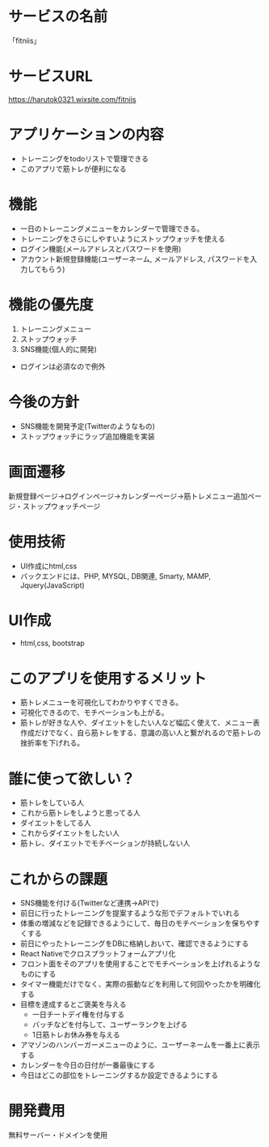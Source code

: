 # サービスの名前
「fitniis」

# サービスURL
https://harutok0321.wixsite.com/fitniis

# アプリケーションの内容
- トレーニングをtodoリストで管理できる
- このアプリで筋トレが便利になる


# 機能
- 一日のトレーニングメニューをカレンダーで管理できる。
- トレーニングをさらにしやすいようにストップウォッチを使える
- ログイン機能(メールアドレスとパスワードを使用)
- アカウント新規登録機能(ユーザーネーム, メールアドレス, パスワードを入力してもらう)

# 機能の優先度
1. トレーニングメニュー
2. ストップウォッチ
3. SNS機能(個人的に開発)
* ログインは必須なので例外

# 今後の方針
- SNS機能を開発予定(Twitterのようなもの)
- ストップウォッチにラップ追加機能を実装

# 画面遷移
新規登録ページ->ログインページ->カレンダーページ->筋トレメニュー追加ページ・ストップウォッチページ

# 使用技術
- UI作成にhtml,css
- バックエンドには、PHP, MYSQL, DB関連, Smarty, MAMP, Jquery(JavaScript)

# UI作成
- html,css, bootstrap

# このアプリを使用するメリット
- 筋トレメニューを可視化してわかりやすくできる。
- 可視化できるので、モチベーションも上がる。
- 筋トレが好きな人や、ダイエットをしたい人など幅広く使えて、メニュー表作成だけでなく、自ら筋トレをする、意識の高い人と繋がれるので筋トレの挫折率を下げれる。

# 誰に使って欲しい？
- 筋トレをしている人
- これから筋トレをしようと思ってる人
- ダイエットをしてる人
- これからダイエットをしたい人
- 筋トレ、ダイエットでモチベーションが持続しない人

# これからの課題
- SNS機能を付ける(Twitterなど連携→APIで)
- 前日に行ったトレーニングを提案するような形でデフォルトでいれる
- 体重の増減などを記録できるようにして、毎日のモチベーションを保ちやすくする
- 前日にやったトレーニングをDBに格納しおいて、確認できるようにする
- React Nativeでクロスプラットフォームアプリ化
- フロント面をそのアプリを使用することでモチベーションを上げれるようなものにする
- タイマー機能だけでなく、実際の振動などを利用して何回やったかを明確化する
- 目標を達成するとご褒美を与える
	- 一日チートデイ権を付与する
	- バッチなどを付与して、ユーザーランクを上げる
	- 1日筋トレお休み券を与える
- アマゾンのハンバーガーメニューのように、ユーザーネームを一番上に表示する
- カレンダーを今日の日付が一番最後にする
- 今日はどこの部位をトレーニングするか設定できるようにする

# 開発費用
無料サーバー・ドメインを使用
